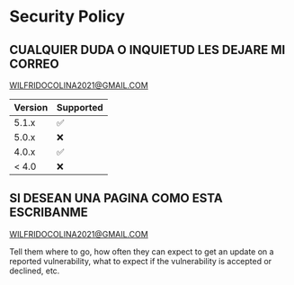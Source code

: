 # Security Policy

## CUALQUIER DUDA O INQUIETUD LES DEJARE MI CORREO 
WILFRIDOCOLINA2021@GMAIL.COM

| Version | Supported          |
| ------- | ------------------ |
| 5.1.x   | :white_check_mark: |
| 5.0.x   | :x:                |
| 4.0.x   | :white_check_mark: |
| < 4.0   | :x:                |

## SI DESEAN UNA PAGINA COMO ESTA ESCRIBANME 

WILFRIDOCOLINA2021@GMAIL.COM

Tell them where to go, how often they can expect to get an update on a
reported vulnerability, what to expect if the vulnerability is accepted or
declined, etc.
